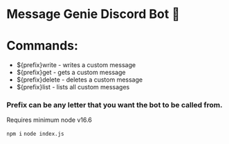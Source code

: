 # Message Genie Discord Bot 🧞

# Commands:

*    ${prefix}write <name> <value> - writes a custom message
*    ${prefix}get <name> - gets a custom message
*    ${prefix}delete <name> - deletes a custom message
*    ${prefix}list - lists all custom messages
  
 ### Prefix can be any letter that you want the bot to be called from.
  
  Requires minimum node v16.6
  
  `npm i`
  `node index.js`
  

